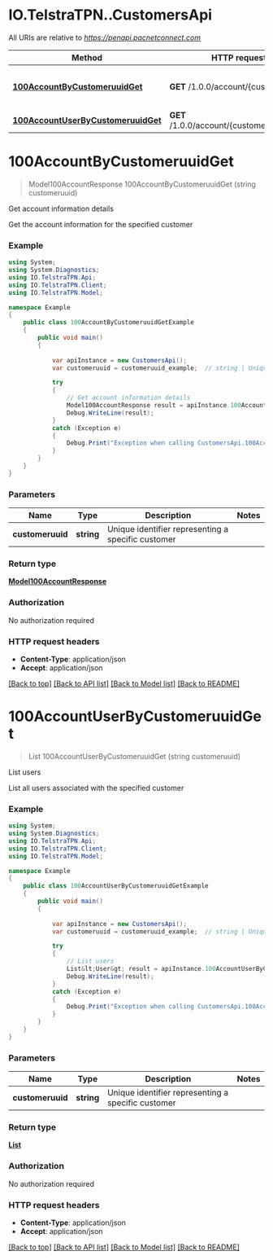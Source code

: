 # IO.TelstraTPN..CustomersApi

All URIs are relative to *https://penapi.pacnetconnect.com*

Method | HTTP request | Description
------------- | ------------- | -------------
[**100AccountByCustomeruuidGet**](CustomersApi.md#100accountbycustomeruuidget) | **GET** /1.0.0/account/{customeruuid} | Get account information details
[**100AccountUserByCustomeruuidGet**](CustomersApi.md#100accountuserbycustomeruuidget) | **GET** /1.0.0/account/{customeruuid}/user | List users


<a name="100accountbycustomeruuidget"></a>
# **100AccountByCustomeruuidGet**
> Model100AccountResponse 100AccountByCustomeruuidGet (string customeruuid)

Get account information details

Get the account information for the specified customer

### Example
```csharp
using System;
using System.Diagnostics;
using IO.TelstraTPN.Api;
using IO.TelstraTPN.Client;
using IO.TelstraTPN.Model;

namespace Example
{
    public class 100AccountByCustomeruuidGetExample
    {
        public void main()
        {
            
            var apiInstance = new CustomersApi();
            var customeruuid = customeruuid_example;  // string | Unique identifier representing a specific customer

            try
            {
                // Get account information details
                Model100AccountResponse result = apiInstance.100AccountByCustomeruuidGet(customeruuid);
                Debug.WriteLine(result);
            }
            catch (Exception e)
            {
                Debug.Print("Exception when calling CustomersApi.100AccountByCustomeruuidGet: " + e.Message );
            }
        }
    }
}
```

### Parameters

Name | Type | Description  | Notes
------------- | ------------- | ------------- | -------------
 **customeruuid** | **string**| Unique identifier representing a specific customer | 

### Return type

[**Model100AccountResponse**](Model100AccountResponse.md)

### Authorization

No authorization required

### HTTP request headers

 - **Content-Type**: application/json
 - **Accept**: application/json

[[Back to top]](#) [[Back to API list]](../README.md#documentation-for-api-endpoints) [[Back to Model list]](../README.md#documentation-for-models) [[Back to README]](../README.md)

<a name="100accountuserbycustomeruuidget"></a>
# **100AccountUserByCustomeruuidGet**
> List<User> 100AccountUserByCustomeruuidGet (string customeruuid)

List users

List all users associated with the specified customer

### Example
```csharp
using System;
using System.Diagnostics;
using IO.TelstraTPN.Api;
using IO.TelstraTPN.Client;
using IO.TelstraTPN.Model;

namespace Example
{
    public class 100AccountUserByCustomeruuidGetExample
    {
        public void main()
        {
            
            var apiInstance = new CustomersApi();
            var customeruuid = customeruuid_example;  // string | Unique identifier representing a specific customer

            try
            {
                // List users
                List&lt;User&gt; result = apiInstance.100AccountUserByCustomeruuidGet(customeruuid);
                Debug.WriteLine(result);
            }
            catch (Exception e)
            {
                Debug.Print("Exception when calling CustomersApi.100AccountUserByCustomeruuidGet: " + e.Message );
            }
        }
    }
}
```

### Parameters

Name | Type | Description  | Notes
------------- | ------------- | ------------- | -------------
 **customeruuid** | **string**| Unique identifier representing a specific customer | 

### Return type

[**List<User>**](User.md)

### Authorization

No authorization required

### HTTP request headers

 - **Content-Type**: application/json
 - **Accept**: application/json

[[Back to top]](#) [[Back to API list]](../README.md#documentation-for-api-endpoints) [[Back to Model list]](../README.md#documentation-for-models) [[Back to README]](../README.md)

